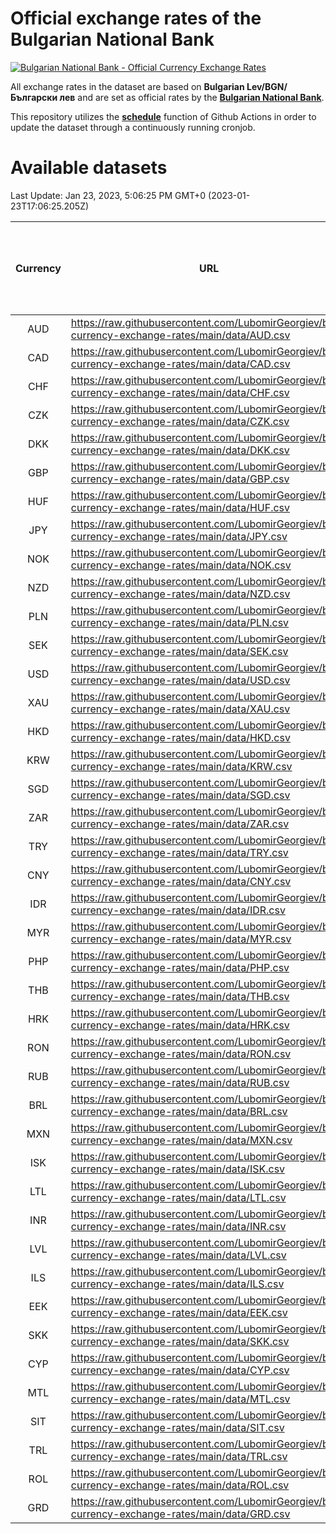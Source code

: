 # Official exchange rates of the Bulgarian National Bank

[![Bulgarian National Bank - Official Currency Exchange Rates](https://github.com/LubomirGeorgiev/bnb-currency-exchange-rates/actions/workflows/update-rates.yml/badge.svg?branch=main)](https://github.com/LubomirGeorgiev/bnb-currency-exchange-rates/actions/workflows/update-rates.yml)

All exchange rates in the dataset are based on **Bulgarian Lev/BGN/Български лев** and are set as official rates by the [**Bulgarian National Bank**](https://www.bnb.bg/Statistics/StExternalSector/StExchangeRates/StERForeignCurrencies/index.htm?toLang=_EN).

This repository utilizes the [**schedule**](https://docs.github.com/en/actions/reference/events-that-trigger-workflows) function of Github Actions in order to update the dataset through a continuously running cronjob.

# Available datasets

<!-- START LINKS (DO NOT EVER FU*ING DELETE THIS COMMENT FOR THE LOVE OF YOUR LIFE!!! IF YOU ARE CURIOS HOW IT WORKS, YOU CAN HAVE A LOOK AT ./src/updateReadme.ts) -->

Last Update: Jan 23, 2023, 5:06:25 PM GMT+0 (2023-01-23T17:06:25.205Z)

| Currency | URL                                                                                             | Number of records | Number of missing days that were filled in |
| :------: | ----------------------------------------------------------------------------------------------- | :---------------: | :----------------------------------------: |
|   AUD    | https://raw.githubusercontent.com/LubomirGeorgiev/bnb-currency-exchange-rates/main/data/AUD.csv |       8389        |                    2595                    |
|   CAD    | https://raw.githubusercontent.com/LubomirGeorgiev/bnb-currency-exchange-rates/main/data/CAD.csv |       8389        |                    2595                    |
|   CHF    | https://raw.githubusercontent.com/LubomirGeorgiev/bnb-currency-exchange-rates/main/data/CHF.csv |       8389        |                    2595                    |
|   CZK    | https://raw.githubusercontent.com/LubomirGeorgiev/bnb-currency-exchange-rates/main/data/CZK.csv |       8389        |                    2595                    |
|   DKK    | https://raw.githubusercontent.com/LubomirGeorgiev/bnb-currency-exchange-rates/main/data/DKK.csv |       8389        |                    2595                    |
|   GBP    | https://raw.githubusercontent.com/LubomirGeorgiev/bnb-currency-exchange-rates/main/data/GBP.csv |       8389        |                    2595                    |
|   HUF    | https://raw.githubusercontent.com/LubomirGeorgiev/bnb-currency-exchange-rates/main/data/HUF.csv |       8389        |                    2595                    |
|   JPY    | https://raw.githubusercontent.com/LubomirGeorgiev/bnb-currency-exchange-rates/main/data/JPY.csv |       8389        |                    2595                    |
|   NOK    | https://raw.githubusercontent.com/LubomirGeorgiev/bnb-currency-exchange-rates/main/data/NOK.csv |       8389        |                    2595                    |
|   NZD    | https://raw.githubusercontent.com/LubomirGeorgiev/bnb-currency-exchange-rates/main/data/NZD.csv |       8389        |                    2595                    |
|   PLN    | https://raw.githubusercontent.com/LubomirGeorgiev/bnb-currency-exchange-rates/main/data/PLN.csv |       8389        |                    2595                    |
|   SEK    | https://raw.githubusercontent.com/LubomirGeorgiev/bnb-currency-exchange-rates/main/data/SEK.csv |       8389        |                    2595                    |
|   USD    | https://raw.githubusercontent.com/LubomirGeorgiev/bnb-currency-exchange-rates/main/data/USD.csv |       8389        |                    2595                    |
|   XAU    | https://raw.githubusercontent.com/LubomirGeorgiev/bnb-currency-exchange-rates/main/data/XAU.csv |       8389        |                    2597                    |
|   HKD    | https://raw.githubusercontent.com/LubomirGeorgiev/bnb-currency-exchange-rates/main/data/HKD.csv |       8089        |                    2506                    |
|   KRW    | https://raw.githubusercontent.com/LubomirGeorgiev/bnb-currency-exchange-rates/main/data/KRW.csv |       8089        |                    2506                    |
|   SGD    | https://raw.githubusercontent.com/LubomirGeorgiev/bnb-currency-exchange-rates/main/data/SGD.csv |       8089        |                    2506                    |
|   ZAR    | https://raw.githubusercontent.com/LubomirGeorgiev/bnb-currency-exchange-rates/main/data/ZAR.csv |       8089        |                    2506                    |
|   TRY    | https://raw.githubusercontent.com/LubomirGeorgiev/bnb-currency-exchange-rates/main/data/TRY.csv |       6573        |                    2038                    |
|   CNY    | https://raw.githubusercontent.com/LubomirGeorgiev/bnb-currency-exchange-rates/main/data/CNY.csv |       6453        |                    2002                    |
|   IDR    | https://raw.githubusercontent.com/LubomirGeorgiev/bnb-currency-exchange-rates/main/data/IDR.csv |       6453        |                    2002                    |
|   MYR    | https://raw.githubusercontent.com/LubomirGeorgiev/bnb-currency-exchange-rates/main/data/MYR.csv |       6453        |                    2002                    |
|   PHP    | https://raw.githubusercontent.com/LubomirGeorgiev/bnb-currency-exchange-rates/main/data/PHP.csv |       6453        |                    2002                    |
|   THB    | https://raw.githubusercontent.com/LubomirGeorgiev/bnb-currency-exchange-rates/main/data/THB.csv |       6453        |                    2002                    |
|   HRK    | https://raw.githubusercontent.com/LubomirGeorgiev/bnb-currency-exchange-rates/main/data/HRK.csv |       6429        |                    1993                    |
|   RON    | https://raw.githubusercontent.com/LubomirGeorgiev/bnb-currency-exchange-rates/main/data/RON.csv |       6394        |                    1984                    |
|   RUB    | https://raw.githubusercontent.com/LubomirGeorgiev/bnb-currency-exchange-rates/main/data/RUB.csv |       6127        |                    1898                    |
|   BRL    | https://raw.githubusercontent.com/LubomirGeorgiev/bnb-currency-exchange-rates/main/data/BRL.csv |       5481        |                    1703                    |
|   MXN    | https://raw.githubusercontent.com/LubomirGeorgiev/bnb-currency-exchange-rates/main/data/MXN.csv |       5481        |                    1703                    |
|   ISK    | https://raw.githubusercontent.com/LubomirGeorgiev/bnb-currency-exchange-rates/main/data/ISK.csv |       5389        |                    1673                    |
|   LTL    | https://raw.githubusercontent.com/LubomirGeorgiev/bnb-currency-exchange-rates/main/data/LTL.csv |       5153        |                    1582                    |
|   INR    | https://raw.githubusercontent.com/LubomirGeorgiev/bnb-currency-exchange-rates/main/data/INR.csv |       5114        |                    1589                    |
|   LVL    | https://raw.githubusercontent.com/LubomirGeorgiev/bnb-currency-exchange-rates/main/data/LVL.csv |       4788        |                    1468                    |
|   ILS    | https://raw.githubusercontent.com/LubomirGeorgiev/bnb-currency-exchange-rates/main/data/ILS.csv |       4388        |                    1368                    |
|   EEK    | https://raw.githubusercontent.com/LubomirGeorgiev/bnb-currency-exchange-rates/main/data/EEK.csv |       3998        |                    1224                    |
|   SKK    | https://raw.githubusercontent.com/LubomirGeorgiev/bnb-currency-exchange-rates/main/data/SKK.csv |       2970        |                    912                     |
|   CYP    | https://raw.githubusercontent.com/LubomirGeorgiev/bnb-currency-exchange-rates/main/data/CYP.csv |       2904        |                    888                     |
|   MTL    | https://raw.githubusercontent.com/LubomirGeorgiev/bnb-currency-exchange-rates/main/data/MTL.csv |       2604        |                    799                     |
|   SIT    | https://raw.githubusercontent.com/LubomirGeorgiev/bnb-currency-exchange-rates/main/data/SIT.csv |       2540        |                    776                     |
|   TRL    | https://raw.githubusercontent.com/LubomirGeorgiev/bnb-currency-exchange-rates/main/data/TRL.csv |       1814        |                    555                     |
|   ROL    | https://raw.githubusercontent.com/LubomirGeorgiev/bnb-currency-exchange-rates/main/data/ROL.csv |       1695        |                    522                     |
|   GRD    | https://raw.githubusercontent.com/LubomirGeorgiev/bnb-currency-exchange-rates/main/data/GRD.csv |        359        |                    107                     |

<!-- END LINKS (DO NOT EVER FU*ING DELETE THIS COMMENT FOR THE LOVE OF YOUR LIFE!!! IF YOU ARE CURIOS HOW IT WORKS, YOU CAN HAVE A LOOK AT ./src/updateReadme.ts) -->
